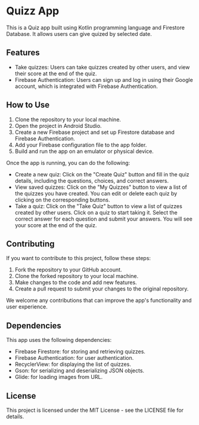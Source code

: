 # Quizz App

<p>This is a Quiz app built using Kotlin programming language and Firestore Database. It allows users can give quized by selected date.</p>

<h2>Features</h2>

<ul>
	<li>Take quizzes: Users can take quizzes created by other users, and view their score at the end of the quiz.</li>
	<li>Firebase Authentication: Users can sign up and log in using their Google account, which is integrated with Firebase Authentication.</li>
</ul>

<h2>How to Use</h2>

<ol>
	<li>Clone the repository to your local machine.</li>
	<li>Open the project in Android Studio.</li>
	<li>Create a new Firebase project and set up Firestore database and Firebase Authentication.</li>
	<li>Add your Firebase configuration file to the app folder.</li>
	<li>Build and run the app on an emulator or physical device.</li>
</ol>

<p>Once the app is running, you can do the following:</p>

<ul>
	<li>Create a new quiz: Click on the "Create Quiz" button and fill in the quiz details, including the questions, choices, and correct answers.</li>
	<li>View saved quizzes: Click on the "My Quizzes" button to view a list of the quizzes you have created. You can edit or delete each quiz by clicking on the corresponding buttons.</li>
	<li>Take a quiz: Click on the "Take Quiz" button to view a list of quizzes created by other users. Click on a quiz to start taking it. Select the correct answer for each question and submit your answers. You will see your score at the end of the quiz.</li>
</ul>

<h2>Contributing</h2>

<p>If you want to contribute to this project, follow these steps:</p>

<ol>
	<li>Fork the repository to your GitHub account.</li>
	<li>Clone the forked repository to your local machine.</li>
	<li>Make changes to the code and add new features.</li>
	<li>Create a pull request to submit your changes to the original repository.</li>
</ol>

<p>We welcome any contributions that can improve the app's functionality and user experience.</p>

<h2>Dependencies</h2>

<p>This app uses the following dependencies:</p>

<ul>
	<li>Firebase Firestore: for storing and retrieving quizzes.</li>
	<li>Firebase Authentication: for user authentication.</li>
	<li>RecyclerView: for displaying the list of quizzes.</li>
	<li>Gson: for serializing and deserializing JSON objects.</li>
	<li>Glide: for loading images from URL.</li>
</ul>

<h2>License</h2>

<p>This project is licensed under the MIT License - see the LICENSE file for details.</p>
